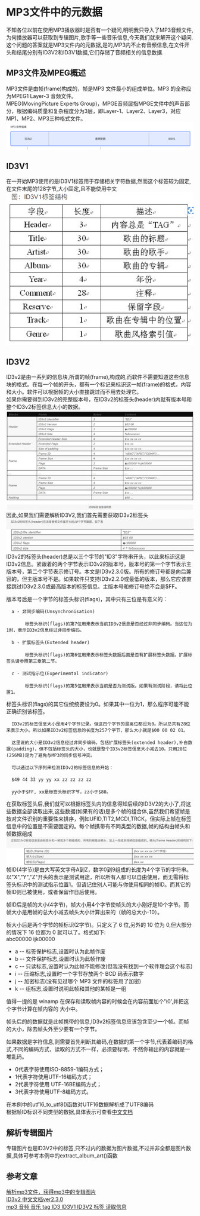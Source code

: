 # MP3文件中的元数据
不知各位以前在使用MP3播放器时是否有一个疑问,明明我只导入了MP3音频文件,为何播放器可以获取到专辑图片,歌手等一些音乐信息,今天我们就来解开这个疑问.  
这个问题的答案就是MP3文件内的元数据,是的,MP3内不止有音频信息,在文件开头和结尾分别有ID3V2和ID3V1数据,它们存储了音频相关的信息数据.
## MP3文件及MPEG概述
MP3文件是由帧(frame)构成的，帧是MP3 文件最小的组成单位。MP3 的全称应为MPEG1 Layer-3 音频文件。  
MPEG(MovingPicture Experts Group)，MPGE音频层指MPGE文件中的声音部分，根据编码质量和复杂程度分为3层，即Layer-1、Layer2、Layer3，对应MP1、MP2、MP3三种格式文件。  
![alt text](image.png)
## ID3V1
在一开始MP3使用的是ID3V1标签用于存储相关字符数据,然而这个标签较为固定,在文件末尾的128字节,大小固定,且不能使用中文
![alt text](image-1.png)
## ID3V2
ID3v2是由一系列的信息块,所谓的帧(frame),构成的,而软件不需要知道这些信息块的格式。在每一个帧的开头，都有一个标记来标识这一帧(frame)的格式，内容和大小。软件可以根据帧的大小直接跳过而不用去处理它。  
如果你需要得到ID3v2的完整版本号，在ID3v2的标签头(header)内就有版本号和整个ID3v2标签信息大小的数据。  
![alt text](image-2.png)  
因此,如果我们需要解析ID3V2,我们首先需要获取ID3v2标签头
![alt text](image-3.png)
 ID3v2的标签头(header)总是以三个字节的"ID3"字符串开头，以此来标识这是ID3v2信息。紧跟着的两个字节表示ID3v2的版本号，版本号的第一个字节表示主版本号，第二个字节表示修订号。本文是ID3v2.3.0版。所有的修订号都是向后兼容的，但主版本号不是。如果软件只支持ID3v2.2.0或最低的版本，那么它应该直接跳过ID3v2.3.0或最高版本的标签信息。主版本号和修订号绝不会是$FF。

版本号后是一个字节的标签头标识(flags)，其中只有三位是有意义的：

      a - 非同步编码(Unsynchronisation)

           标签头标识(flags)的第7位用来表示当前ID3v2信息是否经过非同步编码。当这位为1时，表示ID3v2信息经过非同步编码。

      b - 扩展标签头(Extended header)

           标签头标识(flags)的第6位用来表示标签头数据后面是否有扩展标签头数据。扩展标签头请参照第三章第二节。

      c - 测试指示位(Experimemtal indicator)

           标签头标识(flags)的第5位用来表示当前是否为测试版。如果有测试阶段，请将此位置1。

标签头标识(flags)的其它位统统要设为0。如果其中一位为1，那么程序可能不能正确识别该标签。

      ID3v2的标签信息大小是用4个字节记录。但这四个字节的最高位都设为0。所以总共有28位来表示大小。所以如果ID3v2标签信息的长度为257个字节，那么大小就是$00 00 02 01。

      这里说的大小是ID3v2信息经过非同步编码，包括扩展标签头(extended header),补白数据(padding)，但不包括标签头的大小，也就是整个ID3v2标签信息大小减去10。只用28位(256MB)是为了避免与MP3的同步信号冲突。

      可以通过以下序列来检测ID3v2的标签信息的开始：

      $49 44 33 yy yy xx zz zz zz zz

      yy小于$FF, xx是标签头标识字节，zz小于$80。
在获取标签头后,我们就可以根据标签头内的信息得知后续的ID3V2的大小了,将这些数据全部读取出来,这些数据(如果有的话)是多个帧的组合体,虽然我们希望帧是按对文件识别的重要性来排序，例如UFID,TIT2,MCDI,TRCK，但实际上帧在标签信息中的位置是不需要固定的。每个帧携带有不同类型的数据,帧的结构由帧头和帧数据组成
![alt text](image-4.png)
帧ID(4字节)是由大写英文字母A到Z，数字0到9组成的长度为4个字节的字符串。以"X","Y","Z"开头的表示是测试用途，所以所有人都可以自由使用，而无需将标签头标识中的测试指示位置1。但请记住别人可能与你使用相同的帧ID。而其它的帧ID则已被使用，或者保留作日后使用。

帧ID后是帧的大小(4字节)，帧大小用4个字节使帧头的大小刚好是10个字节。而帧大小是用帧的总大小减去帧头大小计算出来的（帧的总大小-10）。

帧大小后是两个字节的帧标识(2字节)。只定义了 6 位,另外的 10 位为 0,但大部分的情况下 16 位都为 0 就可以了。格式如下:  
abc00000 ijk00000  
+ a -- 标签保护标志,设置时认为此帧作废
+ b -- 文件保护标志,设置时认为此帧作废
+ c -- 只读标志,设置时认为此帧不能修改(但我没有找到一个软件理会这个标志)
+ i -- 压缩标志,设置时一个字节存放两个 BCD 码表示数字
+ j -- 加密标志(没有见过哪个 MP3 文件的标签用了加密)
+ k -- 组标志,设置时说明此帧和其他的某帧是一组  

值得一提的是 winamp 在保存和读取帧内容的时候会在内容前面加个'\0',并把这个字节计算在帧内容的
大小中。

帧头后的的数据就是此帧携带的信息,ID3v2标签信息应该包含至少一个帧。而帧的大小，除去帧头外至少要有一个字节。

如果数据是字符信息,则需要首先判断其编码,在数据的第一个字节,代表着编码的格式,不同的编码方式，读取的方式不一样，必须要标明，不然你输出的内容就是一堆乱码。  
+ 0代表字符使用ISO-8859-1编码方式；  
+ 1代表字符使用UTF-16编码方式；  
+ 2代表字符使用 UTF-16BE编码方式；  
+ 3代表字符使用UTF-8编码方式。  

在本例中的utf16_to_utf8()函数对UTF16数据解析成了UTF8编码  
根据帧ID标识不同类型的数据,具体表示可查看[中文文档](https://blog.csdn.net/cheetah023/article/details/52119864)  
## 解析专辑图片
专辑图片也是ID3V2中的标签,只不过内的数据为图片数据,不过并非全都是图片数据,具体可参考本例中的extract_album_art()函数

## 参考文章
[解析mp3文件，获得mp3中的专辑图片](https://blog.csdn.net/a475701239/article/details/8072616)  
[ID3v2 中文文档ver2.3.0](https://blog.csdn.net/cheetah023/article/details/52119864)  
[mp3 音频 音乐 tag ID3 ID3V1 ID3V2 标签 读取信息](https://blog.csdn.net/u013401219/article/details/48103315)
 